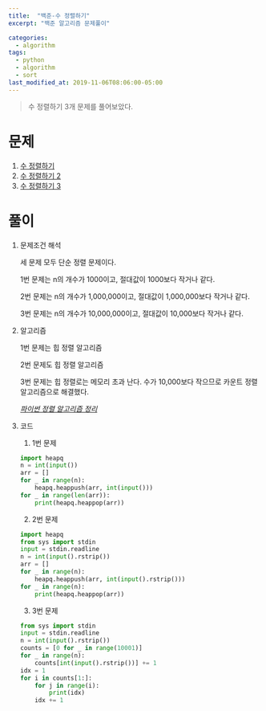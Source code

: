 ```yaml
---
title:  "백준-수 정렬하기"
excerpt: "백준 알고리즘 문제풀이"

categories:
  - algorithm
tags:
  - python
  - algorithm
  - sort
last_modified_at: 2019-11-06T08:06:00-05:00
---
```

> 수 정렬하기 3개 문제를 풀어보았다.

# 문제

1. [수 정렬하기](https://www.acmicpc.net/problem/2750)
2. [수 정렬하기 2](https://www.acmicpc.net/problem/2751)
3. [수 정렬하기 3](https://www.acmicpc.net/problem/10989)


# 풀이

1. 문제조건 해석

    세 문제 모두 단순 정렬 문제이다.

    1번 문제는 n의 개수가 1000이고, 절대값이 1000보다 작거나 같다.

    2번 문제는 n의 개수가 1,000,000이고, 절대값이 1,000,000보다 작거나 같다.

    3번 문제는 n의 개수가 10,000,000이고, 절대값이 10,000보다 작거나 같다.


2. 알고리즘

    1번 문제는 힙 정렬 알고리즘

    2번 문제도 힙 정렬 알고리즘

    3번 문제는 힙 정렬로는 메모리 초과 난다. 수가 10,000보다 작으므로 카운트 정렬 알고리즘으로 해결했다.

    [*파이썬 정렬 알고리즘 정리*](../2019-11-06-python_algo_9.md)


3. 코드

    1. 1번 문제

    ```python
    import heapq
    n = int(input())
    arr = []
    for _ in range(n):
        heapq.heappush(arr, int(input()))
    for _ in range(len(arr)):
        print(heapq.heappop(arr))
    ```

    2. 2번 문제
   
    ```python
    import heapq
    from sys import stdin
    input = stdin.readline
    n = int(input().rstrip())
    arr = []
    for _ in range(n):
        heapq.heappush(arr, int(input().rstrip()))
    for _ in range(n):
        print(heapq.heappop(arr))
    ```

    3. 3번 문제

    ```python
    from sys import stdin
    input = stdin.readline
    n = int(input().rstrip())
    counts = [0 for _ in range(10001)]
    for _ in range(n):
        counts[int(input().rstrip())] += 1
    idx = 1
    for i in counts[1:]:
        for j in range(i):
            print(idx)
        idx += 1
    ```